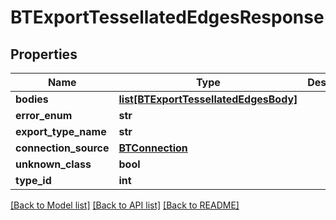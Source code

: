 # BTExportTessellatedEdgesResponse

## Properties
Name | Type | Description | Notes
------------ | ------------- | ------------- | -------------
**bodies** | [**list[BTExportTessellatedEdgesBody]**](BTExportTessellatedEdgesBody.md) |  | [optional] 
**error_enum** | **str** |  | [optional] 
**export_type_name** | **str** |  | [optional] 
**connection_source** | [**BTConnection**](BTConnection.md) |  | [optional] 
**unknown_class** | **bool** |  | [optional] 
**type_id** | **int** |  | [optional] 

[[Back to Model list]](../README.md#documentation-for-models) [[Back to API list]](../README.md#documentation-for-api-endpoints) [[Back to README]](../README.md)


